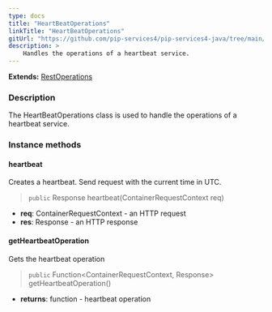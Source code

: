 ```yaml
---
type: docs
title: "HeartBeatOperations"
linkTitle: "HeartBeatOperations"
gitUrl: "https://github.com/pip-services4/pip-services4-java/tree/main/pip-services4-http-java"
description: >
    Handles the operations of a heartbeat service.
---
```


**Extends:** [RestOperations](../rest_operations)

### Description

The HeartBeatOperations class is used to handle the operations of a heartbeat service.

### Instance methods

#### heartbeat
Creates a heartbeat.
Send request with the current time in UTC.

> `public` Response heartbeat(ContainerRequestContext req)
- **req**: ContainerRequestContext - an HTTP request
- **res**: Response - an HTTP response


#### getHeartbeatOperation
Gets the heartbeat operation

> `public` Function<ContainerRequestContext, Response> getHeartbeatOperation()

- **returns**: function - heartbeat operation
